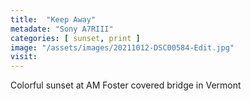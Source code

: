 ```yaml
---
title:  "Keep Away"
metadate: "Sony A7RIII"
categories: [ sunset, print ]
image: "/assets/images/20211012-DSC00584-Edit.jpg"
visit: 
---
```

Colorful sunset at AM Foster covered bridge in Vermont